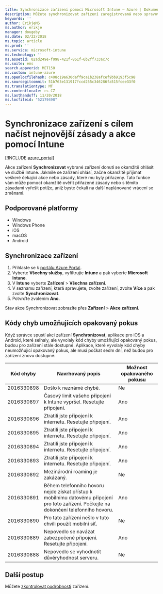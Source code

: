 ```yaml
---
title: Synchronizace zařízení pomocí Microsoft Intune – Azure | Dokumentace Microsoftu
description: Můžete synchronizovat zařízení zaregistrovaná nebo spravovaná v Microsoft Intune, abyste získali nejnovější zásady a akce. Postup zahrnuje synchronizaci pomocí portálu Azure Portal a zobrazení kódů chyb, které umožňují opakovaný pokus.
keywords: ''
author: ErikjeMS
ms.author: erikje
manager: dougeby
ms.date: 02/22/2018
ms.topic: article
ms.prod: ''
ms.service: microsoft-intune
ms.technology: ''
ms.assetid: 02ad249e-f098-421f-861f-6b2ff733ac7c
ms.suite: ems
search.appverid: MET150
ms.custom: intune-azure
ms.openlocfilehash: c408c19a630daff9ca1b238afcef9bb9193f5c98
ms.sourcegitcommit: 51b763e131917fccd255c346286fa515fcee33f0
ms.translationtype: MT
ms.contentlocale: cs-CZ
ms.lasthandoff: 11/20/2018
ms.locfileid: "52179498"
---
```

# <a name="sync-devices-to-get-the-latest-policies-and-actions-with-intune"></a>Synchronizace zařízení s cílem načíst nejnovější zásady a akce pomocí Intune


[!INCLUDE [azure_portal](./includes/azure_portal.md)]

Akce zařízení **Synchronizovat** vybrané zařízení donutí se okamžitě ohlásit ve službě Intune. Jakmile se zařízení ohlásí, začne okamžitě přijímat veškeré čekající akce nebo zásady, které mu byly přiřazeny. Tato funkce vám může pomoct okamžitě ověřit přiřazené zásady nebo s těmito zásadami vyřešit potíže, aniž byste čekali na další naplánované vrácení se změnami.

## <a name="supported-platforms"></a>Podporované platformy

- Windows
- Windows Phone
- iOS
- macOS
- Android

## <a name="sync-a-device"></a>Synchronizace zařízení

1. Přihlaste se k [portálu Azure Portal](https://portal.azure.com).
2. Vyberte **Všechny služby**, vyfiltrujte **Intune** a pak vyberte **Microsoft Intune**. 
3. V **Intune** vyberte **Zařízení** > **Všechna zařízení**.
4. V seznamu zařízení, která spravujete, zvolte zařízení, zvolte **Více** a pak zvolte **Synchronizovat**.
5. Potvrďte zvolením **Ano**.

Stav akce Synchronizovat zobrazíte přes **Zařízení** > **Akce zařízení**.

## <a name="retryable-error-codes"></a>Kódy chyb umožňujících opakovaný pokus

Když správce spustí akci zařízení **Synchronizovat**, aplikace pro iOS a Android, které selhaly, ale vyvolaly kód chyby umožňující opakovaný pokus, budou pro zařízení stále dostupné. Aplikace, které vyvolaly kód chyby neumožňující opakovaný pokus, ale musí počkat sedm dní, než budou pro zařízení znovu dostupné.


| Kód chyby  | Navrhovaný popis | Možnost opakovaného pokusu |
|---|---|---|
| 2016330898 | Došlo k neznámé chybě. | Ne |
| 2016330897 | Časový limit vašeho připojení k Intune vypršel. Resetujte připojení. | Ano |
| 2016330896 | Ztratili jste připojení k internetu. Resetujte připojení. | Ano |
| 2016330895 | Ztratili jste připojení k internetu. Resetujte připojení. | Ano |
| 2016330894 | Ztratili jste připojení k internetu. Resetujte připojení. | Ano |
| 2016330893 | Ztratili jste připojení k internetu. Resetujte připojení. | Ano|
| 2016330892 | Mezinárodní roaming je zakázaný. | Ne|
| 2016330891 | Během telefonního hovoru nejde získat přístup k mobilnímu datovému připojení pro toto zařízení. Počkejte na dokončení telefonního hovoru. | Ano|
| 2016330890 | Pro tato zařízení nešlo v tuto chvíli  použít mobilní síť. | Ne|
| 2016330889 | Nepovedlo se navázat zabezpečené připojení. Resetujte připojení. | Ano|
| 2016330888 | Nepovedlo se vyhodnotit důvěryhodnost serveru. | Ne|

## <a name="next-steps"></a>Další postup

Můžete [zkontrolovat podrobnosti](device-inventory.md) zařízení.
 
